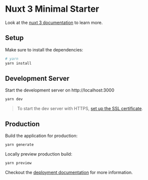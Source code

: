# Nuxt 3 Minimal Starter

Look at the [nuxt 3 documentation](https://v3.nuxtjs.org) to learn more.

## Setup

Make sure to install the dependencies:

```bash
# yarn
yarn install
```

## Development Server

Start the development server on http://localhost:3000

```bash
yarn dev
```

> To start the dev server with HTTPS, [set up the SSL certificate](https://www.storyblok.com/faq/setting-up-https-on-localhost-in-nuxt-3).

## Production

Build the application for production:

```bash
yarn generate
```

Locally preview production build:

```bash
yarn preview
```

Checkout the [deployment documentation](https://v3.nuxtjs.org/guide/deploy/presets) for more information.
